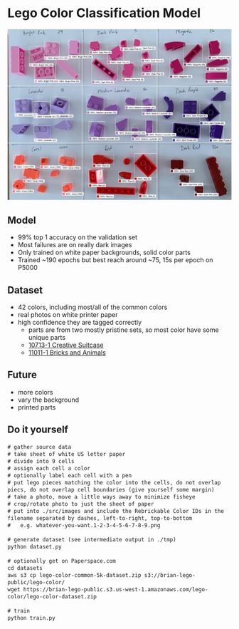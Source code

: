 # Lego Color Classification Model

![lego pieces with color predictions](docs/purples.jpg)

## Model

* 99% top 1 accuracy on the validation set
* Most failures are on really dark images
* Only trained on white paper backgrounds, solid color parts
* Trained ~190 epochs but best reach around ~75, 15s per epoch on P5000


## Dataset

* 42 colors, including most/all of the common colors
* real photos on white printer paper
* high confidence they are tagged correctly
  * parts are from two mostly pristine sets, so most color have some unique parts
  * [10713-1 Creative Suitcase](https://rebrickable.com/sets/10713-1/creative-suitcase/#parts)
  * [11011-1 Bricks and Animals](https://rebrickable.com/sets/11011-1/bricks-and-animals/?inventory=1#parts)



## Future

* more colors
* vary the background
* printed parts


## Do it yourself

```
# gather source data
# take sheet of white US letter paper
# divide into 9 cells
# assign each cell a color
# optionally label each cell with a pen
# put lego pieces matching the color into the cells, do not overlap piecs, do not overlap cell boundaries (give yourself some margin)
# take a photo, move a little ways away to minimize fisheye
# crop/rotate photo to just the sheet of paper
# put into ./src/images and include the Rebrickable Color IDs in the filename separated by dashes, left-to-right, top-to-bottom
#   e.g. whatever-you-want.1-2-3-4-5-6-7-8-9.png

# generate dataset (see intermediate output in ./tmp)
python dataset.py

# optionally get on Paperspace.com
cd datasets
aws s3 cp lego-color-common-5k-dataset.zip s3://brian-lego-public/lego-color/
wget https://brian-lego-public.s3.us-west-1.amazonaws.com/lego-color/lego-color-dataset.zip

# train
python train.py
```
